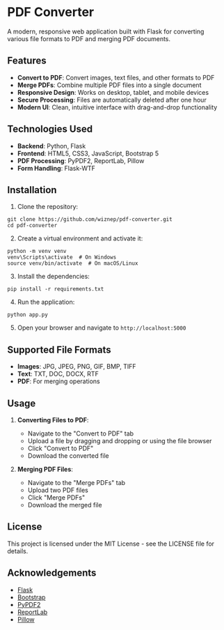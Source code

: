 # PDF Converter

A modern, responsive web application built with Flask for converting various file formats to PDF and merging PDF documents.

## Features

- **Convert to PDF**: Convert images, text files, and other formats to PDF
- **Merge PDFs**: Combine multiple PDF files into a single document
- **Responsive Design**: Works on desktop, tablet, and mobile devices
- **Secure Processing**: Files are automatically deleted after one hour
- **Modern UI**: Clean, intuitive interface with drag-and-drop functionality

## Technologies Used

- **Backend**: Python, Flask
- **Frontend**: HTML5, CSS3, JavaScript, Bootstrap 5
- **PDF Processing**: PyPDF2, ReportLab, Pillow
- **Form Handling**: Flask-WTF

## Installation

1. Clone the repository:
```
git clone https://github.com/wiznep/pdf-converter.git
cd pdf-converter
```

2. Create a virtual environment and activate it:
```
python -m venv venv
venv\Scripts\activate  # On Windows
source venv/bin/activate  # On macOS/Linux
```

3. Install the dependencies:
```
pip install -r requirements.txt
```

4. Run the application:
```
python app.py
```

5. Open your browser and navigate to `http://localhost:5000`

## Supported File Formats

- **Images**: JPG, JPEG, PNG, GIF, BMP, TIFF
- **Text**: TXT, DOC, DOCX, RTF
- **PDF**: For merging operations

## Usage

1. **Converting Files to PDF**:
   - Navigate to the "Convert to PDF" tab
   - Upload a file by dragging and dropping or using the file browser
   - Click "Convert to PDF"
   - Download the converted file

2. **Merging PDF Files**:
   - Navigate to the "Merge PDFs" tab
   - Upload two PDF files
   - Click "Merge PDFs"
   - Download the merged file

## License

This project is licensed under the MIT License - see the LICENSE file for details.

## Acknowledgements

- [Flask](https://flask.palletsprojects.com/)
- [Bootstrap](https://getbootstrap.com/)
- [PyPDF2](https://pypdf2.readthedocs.io/)
- [ReportLab](https://www.reportlab.com/)
- [Pillow](https://python-pillow.org/)
